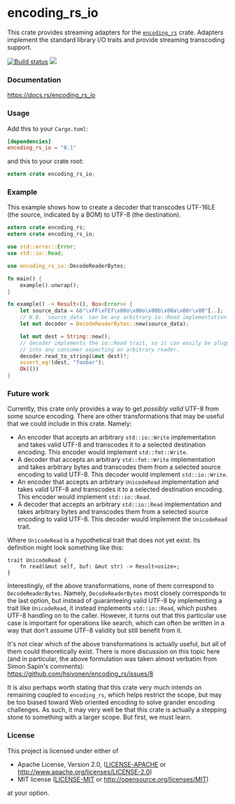 encoding_rs_io
==============
This crate provides streaming adapters for the
[`encoding_rs`](https://github.com/hsivonen/encoding_rs)
crate. Adapters implement the standard library I/O traits and provide streaming
transcoding support.

[![Build status](https://github.com/BurntSushi/encoding_rs_io/workflows/ci/badge.svg)](https://github.com/BurntSushi/encoding_rs_io/actions)
[![](http://meritbadge.herokuapp.com/encoding_rs_io)](https://crates.io/crates/encoding_rs_io)


### Documentation

https://docs.rs/encoding_rs_io


### Usage

Add this to your `Cargo.toml`:

```toml
[dependencies]
encoding_rs_io = "0.1"
```

and this to your crate root:

```rust
extern crate encoding_rs_io;
```


### Example

This example shows how to create a decoder that transcodes UTF-16LE (the
source, indicated by a BOM) to UTF-8 (the destination).

```rust
extern crate encoding_rs;
extern crate encoding_rs_io;

use std::error::Error;
use std::io::Read;

use encoding_rs_io::DecodeReaderBytes;

fn main() {
    example().unwrap();
}

fn example() -> Result<(), Box<Error>> {
    let source_data = &b"\xFF\xFEf\x00o\x00o\x00b\x00a\x00r\x00"[..];
    // N.B. `source_data` can be any arbitrary io::Read implementation.
    let mut decoder = DecodeReaderBytes::new(source_data);

    let mut dest = String::new();
    // decoder implements the io::Read trait, so it can easily be plugged
    // into any consumer expecting an arbitrary reader.
    decoder.read_to_string(&mut dest)?;
    assert_eq!(dest, "foobar");
    Ok(())
}
```


### Future work

Currently, this crate only provides a way to get _possibly valid_ UTF-8 from
some source encoding. There are other transformations that may be useful that
we could include in this crate. Namely:

* An encoder that accepts an arbitrary `std::io::Write` implementation and
  takes valid UTF-8 and transcodes it to a selected destination encoding. This
  encoder would implement `std::fmt::Write`.
* A decoder that accepts an arbitrary `std::fmt::Write` implementation and
  takes arbitrary bytes and transcodes them from a selected source
  encoding to valid UTF-8. This decoder would implement `std::io::Write`.
* An encoder that accepts an arbitrary `UnicodeRead` implementation and
  takes valid UTF-8 and transcodes it to a selected destination encoding.
  This encoder would implement `std::io::Read`.
* A decoder that accepts an arbitrary `std::io::Read` implementation and
  takes arbitrary bytes and transcodes them from a selected source encoding
  to valid UTF-8. This decoder would implement the `UnicodeRead` trait.

Where `UnicodeRead` is a hypothetical trait that does not yet exist. Its
definition might look something like this:

```ignore
trait UnicodeRead {
    fn read(&mut self, buf: &mut str) -> Result<usize>;
}
```

Interestingly, of the above transformations, none of them correspond to
`DecodeReaderBytes`. Namely, `DecodeReaderBytes` most closely corresponds to
the last option, but instead of guaranteeing valid UTF-8 by implementing a
trait like `UnicodeRead`, it instead implements `std::io::Read`, which pushes
UTF-8 handling on to the caller. However, it turns out that this particular
use case is important for operations like search, which can often be written
in a way that don't assume UTF-8 validity but still benefit from it.

It's not clear which of the above transformations is actually useful, but all
of them could theoretically exist. There is more discussion on this topic
here (and in particular, the above formulation was taken almost verbatim from
Simon Sapin's comments): https://github.com/hsivonen/encoding_rs/issues/8

It is also perhaps worth stating that this crate very much intends on
remaining coupled to `encoding_rs`, which helps restrict the scope, but may be
too biased toward Web oriented encoding to solve grander encoding challenges.
As such, it may very well be that this crate is actually a stepping stone to
something with a larger scope. But first, we must learn.


### License

This project is licensed under either of

 * Apache License, Version 2.0, ([LICENSE-APACHE](LICENSE-APACHE) or
   http://www.apache.org/licenses/LICENSE-2.0)
 * MIT license ([LICENSE-MIT](LICENSE-MIT) or
   http://opensource.org/licenses/MIT)

at your option.

